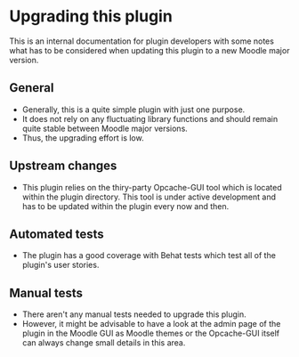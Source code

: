 Upgrading this plugin
=====================

This is an internal documentation for plugin developers with some notes what has to be considered when updating this plugin to a new Moodle major version.

General
-------

* Generally, this is a quite simple plugin with just one purpose.
* It does not rely on any fluctuating library functions and should remain quite stable between Moodle major versions.
* Thus, the upgrading effort is low.


Upstream changes
----------------

* This plugin relies on the thiry-party Opcache-GUI tool which is located within the plugin directory. This tool is under active development and has to be updated within the plugin every now and then.


Automated tests
---------------

* The plugin has a good coverage with Behat tests which test all of the plugin's user stories.


Manual tests
------------

* There aren't any manual tests needed to upgrade this plugin.
* However, it might be advisable to have a look at the admin page of the plugin in the Moodle GUI as Moodle themes or the Opcache-GUI itself can always change small details in this area.
